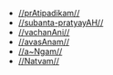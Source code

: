 - [//prAtipadikam//](#/shadlinga-prakaranam/general/praatipadika)
- [//subanta-pratyayAH//](#/shadlinga-prakaranam/general/subanta-pratyayah)
- [//vachanAni//](#/shadlinga-prakaranam/general/vachanani)
- [//avasAnam//](#/shadlinga-prakaranam/general/avasana)
- [//a~Ngam//](#/shadlinga-prakaranam/general/angam)
- [//Natvam//](#/shadlinga-prakaranam/general/natvam)
<!--stackedit_data:
eyJoaXN0b3J5IjpbNjExNjE4Mjk3XX0=
-->
